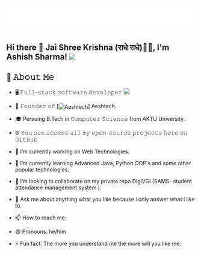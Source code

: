 <h1 align="center">
  <img src="https://raw.githubusercontent.com/Aeshtech/aeshtech/main/name.svg" alt="Developer Ashish" />
</h1>
<h2> Hi there 👋 Jai Shree Krishna (राधे राधे)🙏🏻, I'm Ashish Sharma! <img src="https://media.giphy.com/media/12oufCB0MyZ1Go/giphy.gif" width="50"></h2>

## :book: 𝙰𝚋𝚘𝚞𝚝 𝙼𝚎
- 🖥 𝙵𝚞𝚕𝚕-𝚜𝚝𝚊𝚌𝚔 𝚜𝚘𝚏𝚝𝚠𝚊𝚛𝚎 𝚍𝚎𝚟𝚎𝚕𝚘𝚙𝚎𝚛 <img src="https://media.giphy.com/media/WUlplcMpOCEmTGBtBW/giphy.gif" width="30">
- 💼 𝙵𝚘𝚞𝚗𝚍𝚎𝚛 𝚘𝚏 [<img src="https://raw.githubusercontent.com/Aeshtech/aeshtech/main/aeshtech-icon.png" height="30em" align="center" alt="Aeshtech" title="Aeshtech"/>] Aeshtech.
- 🎓 Persuing B.Tech in 𝙲𝚘𝚖𝚙𝚞𝚝𝚎𝚛 𝚂𝚌𝚒𝚎𝚗𝚌𝚎 from AKTU University.
- 🌐 𝚈𝚘𝚞 𝚌𝚊𝚗 𝚊𝚌𝚌𝚎𝚜𝚜 𝚊𝚕𝚕 𝚖𝚢 𝚘𝚙𝚎𝚗-𝚜𝚘𝚞𝚛𝚌𝚎 𝚙𝚛𝚘𝚓𝚎𝚌𝚝𝚜 𝚑𝚎𝚛𝚎 𝚘𝚗 𝙶𝚒𝚝𝙷𝚞𝚋 

- 🔭 I’m currently working on Web Technologies.
- 🌱 I’m currently learning Advanced Java, Python OOP's and some other popular technologies. 
- 👯 I’m looking to collaborate on my private repo DigiVGI (SAMS- student attendance management system ).
- 💬 Ask me about anything what you like because i only answer what i like to.
- 📫 How to reach me: 
- 😄 Pronouns: he/him
- ⚡ Fun fact: The more you understand me the more will you like me.

